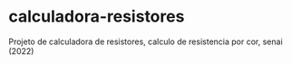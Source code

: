 # calculadora-resistores
Projeto de calculadora de resistores, calculo de resistencia por cor, senai (2022)
